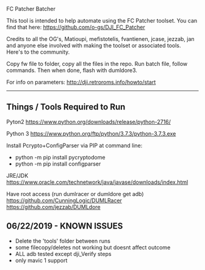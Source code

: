 FC Patcher Batcher                                                                              
                                                                                   
This tool is intended to help automate using the FC Patcher toolset. You can find that here:
https://github.com/o-gs/DJI_FC_Patcher

Credits to all the OG's, Matioupi, mefistotelis, fvantienen, jcase, jezzab, jan and anyone else involved 
with making the toolset or associated tools. Here's to the community.

Copy fw file to folder, copy all the files in the repo. Run batch file, follow commands. Then when done, flash with dumldore3.

For info on parameters: http://dji.retroroms.info/howto/start


--------------------------------------------------------------
Things / Tools Required to Run
--------------------------------------------------------------
Pyton2 https://www.python.org/downloads/release/python-2716/

Python 3 https://www.python.org/ftp/python/3.7.3/python-3.7.3.exe

Install Pcrypto+ConfigParser via PIP at command line:
  - python -m pip install pycryptodome
  - python -m pip install configparser

JRE/JDK https://www.oracle.com/technetwork/java/javase/downloads/index.html

Have root access (run dumlracer or dumldore get adb) 
  https://github.com/CunningLogic/DUMLRacer
  https://github.com/jezzab/DUMLdore




06/22/2019 - KNOWN ISSUES
--------------------------------------------------------------
- Delete the 'tools' folder between runs
- some filecopy/deletes not working but doesnt affect outcome
- ALL adb tested except dji_Verify steps
- only mavic 1 support
